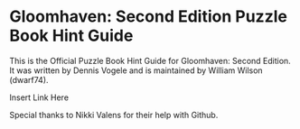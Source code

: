 # Gloomhaven: Second Edition Puzzle Book Hint Guide

This is the Official Puzzle Book Hint Guide for Gloomhaven: Second Edition. It was written by Dennis Vogele and is maintained by William Wilson (dwarf74). 

Insert Link Here

Special thanks to Nikki Valens for their help with Github.

